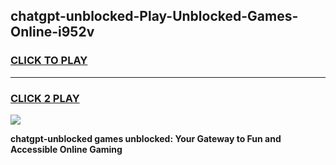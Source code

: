 
## chatgpt-unblocked-Play-Unblocked-Games-Online-i952v
<h3>
<a href="https://premium76.site?title=chatgpt-unblocked&ref=25A">CLICK TO PLAY</a></h3>
<hr>

<h3>
<a href="https://premium76.site?title=chatgpt-unblocked&ref=25A">CLICK 2 PLAY</a>
  
</h3>

<a href="https://premium76.site?title=chatgpt-unblocked&ref=25A"><img src="https://clearcache.store/games.png"></a>


**chatgpt-unblocked games unblocked: Your Gateway to Fun and Accessible Online Gaming**

